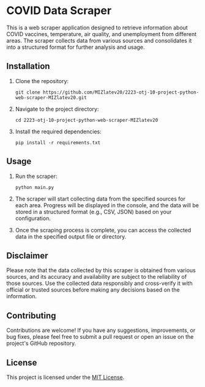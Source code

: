 # COVID Data Scraper

This is a web scraper application designed to retrieve information about COVID vaccines, temperature, air quality, and unemployment from different areas. The scraper collects data from various sources and consolidates it into a structured format for further analysis and usage.

## Installation

1. Clone the repository:
   ```shell
   git clone https://github.com/MIZlatev20/2223-otj-10-project-python-web-scraper-MIZlatev20.git
   ```

2. Navigate to the project directory:
   ```shell
   cd 2223-otj-10-project-python-web-scraper-MIZlatev20
   ```

3. Install the required dependencies:
   ```shell
   pip install -r requirements.txt
   ```

## Usage

1. Run the scraper:
   ```shell
   python main.py
   ```

2. The scraper will start collecting data from the specified sources for each area. Progress will be displayed in the console, and the data will be stored in a structured format (e.g., CSV, JSON) based on your configuration.

3. Once the scraping process is complete, you can access the collected data in the specified output file or directory.


## Disclaimer

Please note that the data collected by this scraper is obtained from various sources, and its accuracy and availability are subject to the reliability of those sources. Use the collected data responsibly and cross-verify it with official or trusted sources before making any decisions based on the information.

## Contributing

Contributions are welcome! If you have any suggestions, improvements, or bug fixes, please feel free to submit a pull request or open an issue on the project's GitHub repository.

## License

This project is licensed under the [MIT License](LICENSE).
